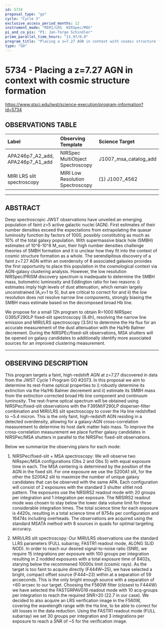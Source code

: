 ```yaml
---
id: 5734
proposal_type: "go"
cycle: "Cycle 3"
exclusive_access_period_months: 12
instrument_mode: "MIRI/LRS  NIRSpec/MOS"
pi_and_co_pis: "PI: Jan-Torge Schindler"
prime_parallel_time_hours: "11.97/0.0"
program_title: "Placing a z=7.27 AGN in context with cosmic structure formation"
type: "GO"
---
```

# 5734 - Placing a z=7.27 AGN in context with cosmic structure formation
https://www.stsci.edu/jwst/science-execution/program-information?id=5734
## OBSERVATIONS TABLE
| Label                                     | Observing Template                   | Science Target           |
| :---------------------------------------- | :----------------------------------- | :----------------------- |
| APA246p7_A2_add, APA246p7_A1_add          | NIRSpec MultiObject Spectroscopy     | J1007_msa_catalog_add    |
| MIRI LRS slit spectroscopy                | MIRI Low Resolution Spectroscopy     | (1) J1007_4562           |

---

## ABSTRACT

Deep spectroscopic JWST observations have unveiled an emerging population of faint z>5 active galactic nuclei (AGN). First estimates of their number densities exceed the expectations from extrapolating the quasar luminosity function by factors of 1000, possibly constituting as much as 10% of the total galaxy population. With supermassive black hole (SMBH) estimates of 10^6-10^8 M_sun, their high number densities challenge theories of SMBH formation and it is unclear how they fit into the context of cosmic structure formation as a whole. The serendipitous discovery of a faint z=7.27 AGN within an overdensity of 8 associated galaxies provides the first opportunity to place this population in the cosmological context via AGN-galaxy clustering analysis. However, the low resolution NIRSpec/PRISM discovery spectrum is inadequate to determine the SMBH mass, bolometric luminosity and Eddington ratio for two reasons: i) estimates imply high levels of dust attenuation, which remain largely unconstrained (A_v=1 to 5), but are critical to correct for and ii) the low resolution does not resolve narrow line components, strongly biasing the SMBH mass estimate based on the decomposed broad Hb line.

We propose for a small 12h program to obtain R=1000 NIRSpec G395/F290LP fixed-slit spectroscopy (8.4h), resolving the narrow line emission and MIRI/LRS spectroscopy (3.5h) to determine the Ha flux for an accurate measurement of the dust attenuation with the Ha/Hb Balmer decrement. During the NIRSPEc/fixed-slit observations, MSA shutters will be opened on galaxy candidates to additionally identify more associated sources for an improved clustering measurement.

---

## OBSERVING DESCRIPTION

This program targets a faint, high-redshift AGN at z=7.27 discovered in data from the JWST Cycle 1 Program GO #2073. In this proposal we aim to determine its rest-frame optical properties to i) robustly determine its extinction via the Ha/Hb Balmer decrement and ii) estimate its SMBH mass from the extinction corrected broad Hb line component and continuum luminosity. The rest-frame optical spectrum will be obtained using NIRSPec/fixed-slit observations with the F395M/F290LP disperser-filter combination and MIRI/LRS slit spectroscopy to cover the Ha line redshifted to ~5.4 micron. This is the only faint, high-redshift AGN residing in a detected overdensity, allowing for a galaxy-AGN cross-correlation measurement to determine its host dark matter halo mass. To improve the cross-correlation measurement we place further galaxy candidates in NIRSPec/MSA shutters in parallel to the NIRSPec fixed-slit observations.

Below we summarize the observing plans for each mode:

1) NIRSPec/fixed-slit + MSA spectroscopy:
We will observe two NIRspec/MSA configurations (Obs 2 and Obs 5) with equal exposure time in each. The MSA centering is determined by the position of the AGN in the fixed slit. For one exposure we use the S200A1 slit, for the other the S200A2 slit to maximize the number of unique galaxy candidates that can be observed with the same APA. Each configuration will consist of 2 exposures with the standard 3 shutter slitlet nod pattern. The exposures use the NRSIRS2 readout mode with 20 groups per integration and 1 integration per exposure. The NRSIRS2 readout mode was chosen to stay below the lower data volume limit for these considerable integration times. The total science time for each exposure is 4420s, resulting in a total science time of 8754s per configuration and 16474s including overheads. The observations are acquired using the standard MSATA method with 8 sources in quads for optimal targeting accuracy.

2) MIRI/LRS slit spectroscopy:
Our MIRI/LRS observations use the standard LLRS parameters (FULL subarray, FASTR1 readout mode, ALONG SLID NOD). In order to reach our desired signal-to-noise ratio (SNR), we require 15 integrations per exposure with 100 groups per integration resulting in 2 nodded exposures with a total exposure time of 8402s, starying below the recommened 10000s limit (cosmic rays). As the target is too faint to acquire directly (F444W~25), we have selected a bright, compact offset source (F444~23) within at a separation of 59 arcseconds. This is the only bright enough source with a separation of <60 arcsec to our target. Choosing the F560W filter (closest to F444W) we have selected the FASTGRPAVG16 readout mode with 10 acq-groups per integration to reach the required SNR>20 (22.7 in our case). We decided to also acquire an LRS verification image in the F560W, covering the wavelength range with the Ha line, to be able to correct for slit losses in the data reduction. Using the FASTR1 readout mode (FULL subarray) we set 30 groups per integration and 3 integrations per exposure to reach a SNR of ~5 for the verification image.